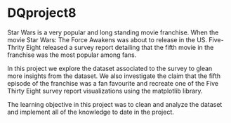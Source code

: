 # DQproject8

Star Wars is a very popular and long standing movie franchise. When the movie Star Wars: The Force Awakens was about to release in the US. Five-Thrity Eight released a survey report detailing that the fifth movie in the franchise was the most popular among fans.

In this project we explore the dataset associated to the survey to glean more insights from the dataset. We also investigate the claim that the fifth episode of the franchise was a fan favourite and recreate one of the Five Thirty Eight survey report visualizations using the matplotlib library.

The learning objective in this project was to clean and analyze the dataset and implement all of the knowledge to date in the project.
